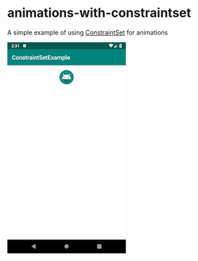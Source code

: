 # animations-with-constraintset
A simple example of using [ConstraintSet](https://developer.android.com/reference/android/support/constraint/ConstraintSet) for animations

![Animation](gifs/gif-basic-example.gif)
